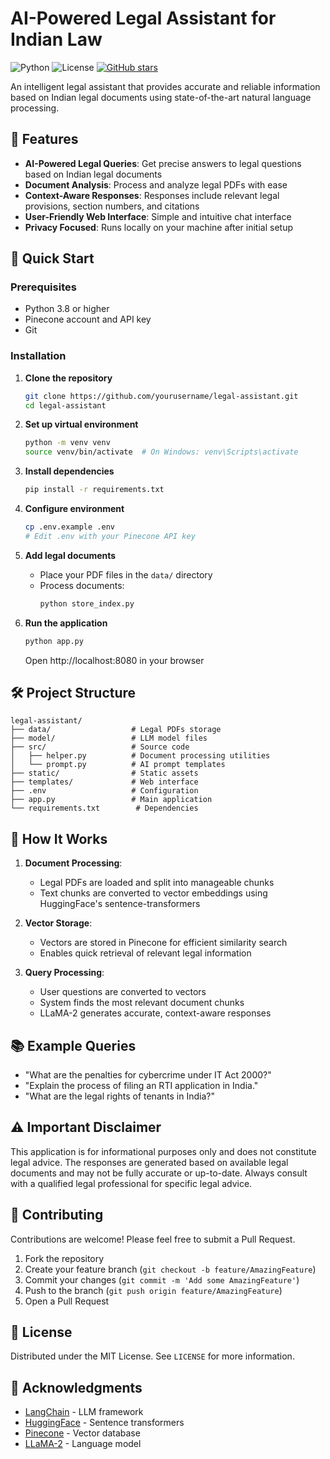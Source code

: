 # AI-Powered Legal Assistant for Indian Law

![Python](https://img.shields.io/badge/python-3.8+-blue.svg)
![License](https://img.shields.io/badge/License-MIT-green.svg)
[![GitHub stars](https://img.shields.io/github/stars/yourusername/legal-assistant?style=social)](https://github.com/yourusername/legal-assistant/stargazers)

An intelligent legal assistant that provides accurate and reliable information based on Indian legal documents using state-of-the-art natural language processing.

## 🌟 Features

- **AI-Powered Legal Queries**: Get precise answers to legal questions based on Indian legal documents
- **Document Analysis**: Process and analyze legal PDFs with ease
- **Context-Aware Responses**: Responses include relevant legal provisions, section numbers, and citations
- **User-Friendly Web Interface**: Simple and intuitive chat interface
- **Privacy Focused**: Runs locally on your machine after initial setup

## 🚀 Quick Start

### Prerequisites
- Python 3.8 or higher
- Pinecone account and API key
- Git

### Installation

1. **Clone the repository**
   ```bash
   git clone https://github.com/yourusername/legal-assistant.git
   cd legal-assistant
   ```

2. **Set up virtual environment**
   ```bash
   python -m venv venv
   source venv/bin/activate  # On Windows: venv\Scripts\activate
   ```

3. **Install dependencies**
   ```bash
   pip install -r requirements.txt
   ```

4. **Configure environment**
   ```bash
   cp .env.example .env
   # Edit .env with your Pinecone API key
   ```

5. **Add legal documents**
   - Place your PDF files in the `data/` directory
   - Process documents:
     ```bash
     python store_index.py
     ```

6. **Run the application**
   ```bash
   python app.py
   ```
   Open http://localhost:8080 in your browser

## 🛠️ Project Structure

```
legal-assistant/
├── data/                  # Legal PDFs storage
├── model/                 # LLM model files
├── src/                   # Source code
│   ├── helper.py          # Document processing utilities
│   └── prompt.py          # AI prompt templates
├── static/                # Static assets
├── templates/             # Web interface
├── .env                   # Configuration
├── app.py                 # Main application
└── requirements.txt        # Dependencies
```

## 🤖 How It Works

1. **Document Processing**:
   - Legal PDFs are loaded and split into manageable chunks
   - Text chunks are converted to vector embeddings using HuggingFace's sentence-transformers

2. **Vector Storage**:
   - Vectors are stored in Pinecone for efficient similarity search
   - Enables quick retrieval of relevant legal information

3. **Query Processing**:
   - User questions are converted to vectors
   - System finds the most relevant document chunks
   - LLaMA-2 generates accurate, context-aware responses

## 📚 Example Queries

- "What are the penalties for cybercrime under IT Act 2000?"
- "Explain the process of filing an RTI application in India."
- "What are the legal rights of tenants in India?"

## ⚠️ Important Disclaimer

This application is for informational purposes only and does not constitute legal advice. The responses are generated based on available legal documents and may not be fully accurate or up-to-date. Always consult with a qualified legal professional for specific legal advice.

## 🤝 Contributing

Contributions are welcome! Please feel free to submit a Pull Request.

1. Fork the repository
2. Create your feature branch (`git checkout -b feature/AmazingFeature`)
3. Commit your changes (`git commit -m 'Add some AmazingFeature'`)
4. Push to the branch (`git push origin feature/AmazingFeature`)
5. Open a Pull Request

## 📝 License

Distributed under the MIT License. See `LICENSE` for more information.

## 🙏 Acknowledgments

- [LangChain](https://python.langchain.com/) - LLM framework
- [HuggingFace](https://huggingface.co/) - Sentence transformers
- [Pinecone](https://www.pinecone.io/) - Vector database
- [LLaMA-2](https://ai.meta.com/llama/) - Language model